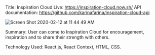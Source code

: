 Title: Inspiration Cloud
Live: https://inspiration-cloud.now.sh/
API documentation: https://github.com/karinafarina/inspiration-cloud-api

![Screen Shot 2020-02-12 at 11 44 49 AM](https://user-images.githubusercontent.com/19866899/74356985-34d01100-4d8d-11ea-8d09-558fd1f762ac.png)

Summary:
User can come to Inspiration Cloud for encouragement, inspiration and to share their strength with others.

Technology Used:
React.js, React Context, HTML, CSS.

